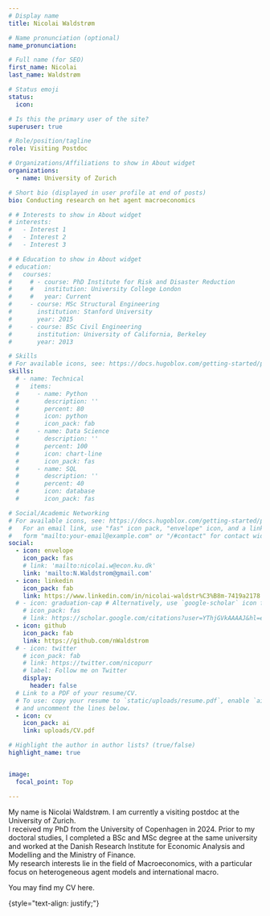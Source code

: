 ```yaml
---
# Display name
title: Nicolai Waldstrøm

# Name pronunciation (optional)
name_pronunciation: 

# Full name (for SEO)
first_name: Nicolai 
last_name: Waldstrøm

# Status emoji
status:
  icon: 

# Is this the primary user of the site?
superuser: true

# Role/position/tagline
role: Visiting Postdoc 

# Organizations/Affiliations to show in About widget
organizations:
  - name: University of Zurich 

# Short bio (displayed in user profile at end of posts)
bio: Conducting research on het agent macroeconomics 

# # Interests to show in About widget
# interests:
#   - Interest 1
#   - Interest 2
#   - Interest 3

# # Education to show in About widget
# education:
#   courses:
#     # - course: PhD Institute for Risk and Disaster Reduction
#     #   institution: University College London
#     #   year: Current
#     - course: MSc Structural Engineering
#       institution: Stanford University
#       year: 2015
#     - course: BSc Civil Engineering
#       institution: University of California, Berkeley
#       year: 2013

# Skills
# For available icons, see: https://docs.hugoblox.com/getting-started/page-builder/#icons
skills:
  # - name: Technical
  #   items:
  #     - name: Python
  #       description: ''
  #       percent: 80
  #       icon: python
  #       icon_pack: fab
  #     - name: Data Science
  #       description: ''
  #       percent: 100
  #       icon: chart-line
  #       icon_pack: fas
  #     - name: SQL
  #       description: ''
  #       percent: 40
  #       icon: database
  #       icon_pack: fas

# Social/Academic Networking
# For available icons, see: https://docs.hugoblox.com/getting-started/page-builder/#icons
#   For an email link, use "fas" icon pack, "envelope" icon, and a link in the
#   form "mailto:your-email@example.com" or "/#contact" for contact widget.
social:
  - icon: envelope
    icon_pack: fas
    # link: 'mailto:nicolai.w@econ.ku.dk'
    link: 'mailto:N.Waldstrom@gmail.com'
  - icon: linkedin
    icon_pack: fab
    link: https://www.linkedin.com/in/nicolai-waldstr%C3%B8m-7419a2178
  # - icon: graduation-cap # Alternatively, use `google-scholar` icon from `ai` icon pack
    # icon_pack: fas
    # link: https://scholar.google.com/citations?user=YThjGVkAAAAJ&hl=en
  - icon: github
    icon_pack: fab
    link: https://github.com/nWaldstrom
  # - icon: twitter
    # icon_pack: fab
    # link: https://twitter.com/nicopurr
    # label: Follow me on Twitter
    display:
      header: false
  # Link to a PDF of your resume/CV.
  # To use: copy your resume to `static/uploads/resume.pdf`, enable `ai` icons in `params.yaml`,
  # and uncomment the lines below.
  - icon: cv
    icon_pack: ai
    link: uploads/CV.pdf

# Highlight the author in author lists? (true/false)
highlight_name: true


image:
  focal_point: Top 

---
```


My name is Nicolai Waldstrøm. I am currently a visiting postdoc at the  
<a href="https://www.econ.uzh.ch/en.html" style="text-decoration: none; color: var(--pcolor);">University of Zurich</a>.  
I received my PhD from the University of Copenhagen in 2024. Prior to my doctoral studies, I completed a BSc and MSc degree at the same university and worked at the Danish Research Institute for Economic Analysis and Modelling and the Ministry of Finance.  
My research interests lie in the field of Macroeconomics, with a particular focus on heterogeneous agent models and international macro.  

You may find my CV <a href="uploads/CV.pdf" style="text-decoration: none; color: var(--pcolor);" >here</a>.


<!-- <div class="container">
  <div class="row justify-content-between">
    <div class="col">
      <h3>Interests</h3>
        <ul class="fa-ul">
        <li><span class="fa-li"><i class="fas fa-play"></i></span>Macroeconomics</li>
        <li><span class="fa-li"><i class="fas fa-play"></i></span>Heterogeneous Agent Models</li>
        <li><span class="fa-li"><i class="fas fa-play"></i></span>International Macro</li>
        </ul>
    </div>
    <div class="col">
      <h3>Education</h3>
        <ul class="fa-ul">
        <li><span class="fa-li"><i class="fas fa-briefcase"></i></span>Ph.D, 2021-2024</li>
        <li><span class="portrait-title"><h3>University of Copenhagen</h3></span></li>
        <li><span class="fa-li"><i class="fas fa-graduation-cap"></i></span>MSc Economics, 2021</li>
        <li><span class="portrait-title"><h3>University of Copenhagen</h3></li>
        <li><span class="fa-li"><i class="fas fa-graduation-cap"></i></span>BSc Economics, 2018</li>
        <li><span class="portrait-title"><h3>University of Copenhagen</h3></li>
        </ul>
    </div>
  </div>
</div> -->


<!--         <li><span class="fa-li"><i class="fas fa-graduation-cap"></i></span>MSc Economics, 2021</li>
        <li><span class="portrait-title"><h3>University of Copenhagen</h3></li>
        <li><span class="fa-li"><i class="fas fa-graduation-cap"></i></span>BSc Economics, 2018</li>
        <li><span class="portrait-title"><h3>University of Copenhagen</h3></li>

<!-- <div class="container">
  <div class="row justify-content-between">
    <div class="col">
      <h3>Experience</h3>
        <ul class="fa-ul">
        <li><span class="fa-li"><i class="fas fa-briefcase"></i></span>Global Earthquake Model, 2019-2023</li>
        <li><span class="portrait-title"><h3>Pavia, Italy</h3></span></li>
        <li><span class="fa-li"><i class="fas fa-briefcase"></i></span>Arup, Risk and Resilience, 2014-2019</li>
        <li><span class="portrait-title"><h3>San Francisco, CA, USA</h3></li>
        </ul>
    </div>
    <div class="col">
      <h3>Education</h3>
        <ul class="fa-ul">
        <li><span class="fa-li"><i class="fas fa-graduation-cap"></i></span>MSc Structural Engineering, 2015</li>
        <li><span class="portrait-title"><h3>Stanford University</h3></li>
        <li><span class="fa-li"><i class="fas fa-graduation-cap"></i></span>BSc Civil Engineering, 2013</li>
        <li><span class="portrait-title"><h3>University of California, Berkeley</h3></li>
        </ul>
    </div>
  </div>
</div> -->


{style="text-align: justify;"}
